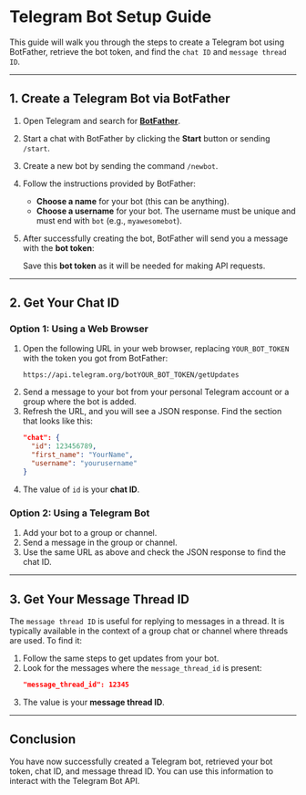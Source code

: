 # Telegram Bot Setup Guide <!-- by LAEY 0xpH -->

This guide will walk you through the steps to create a Telegram bot using BotFather, retrieve the bot token, and find the `chat ID` and `message thread ID`.

---

## 1. Create a Telegram Bot via BotFather

1. Open Telegram and search for **[BotFather](https://t.me/botfather)**.
2. Start a chat with BotFather by clicking the **Start** button or sending `/start`.
3. Create a new bot by sending the command `/newbot`.
4. Follow the instructions provided by BotFather:
   - **Choose a name** for your bot (this can be anything).
   - **Choose a username** for your bot. The username must be unique and must end with `bot` (e.g., `myawesomebot`).
5. After successfully creating the bot, BotFather will send you a message with the **bot token**:

   Save this **bot token** as it will be needed for making API requests.

---

## 2. Get Your Chat ID

### Option 1: Using a Web Browser

1. Open the following URL in your web browser, replacing `YOUR_BOT_TOKEN` with the token you got from BotFather:
   ```
   https://api.telegram.org/botYOUR_BOT_TOKEN/getUpdates
   ```
2. Send a message to your bot from your personal Telegram account or a group where the bot is added.
3. Refresh the URL, and you will see a JSON response. Find the section that looks like this:
   ```json
   "chat": {
     "id": 123456789,
     "first_name": "YourName",
     "username": "yourusername"
   }
   ```
4. The value of `id` is your **chat ID**.

### Option 2: Using a Telegram Bot

1. Add your bot to a group or channel.
2. Send a message in the group or channel.
3. Use the same URL as above and check the JSON response to find the chat ID.

---

## 3. Get Your Message Thread ID

The `message thread ID` is useful for replying to messages in a thread. It is typically available in the context of a group chat or channel where threads are used. To find it:

1. Follow the same steps to get updates from your bot.
2. Look for the messages where the `message_thread_id` is present:
   ```json
   "message_thread_id": 12345
   ```
3. The value is your **message thread ID**.

---

## Conclusion

You have now successfully created a Telegram bot, retrieved your bot token, chat ID, and message thread ID. You can use this information to interact with the Telegram Bot API.
